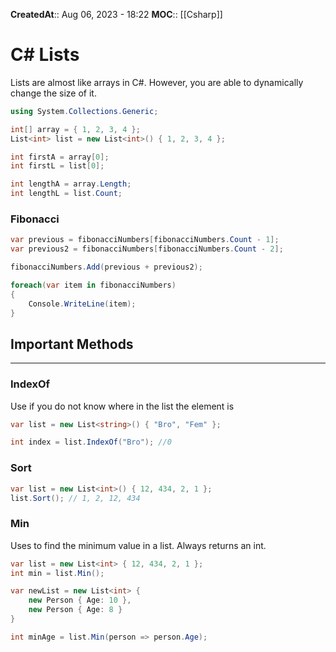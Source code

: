 **CreatedAt**:: Aug 06, 2023 - 18:22
**MOC**:: [[Csharp]]
# C# Lists 
Lists are almost like arrays in C#. However, you are able to dynamically change the size of it.

```csharp
using System.Collections.Generic;

int[] array = { 1, 2, 3, 4 };
List<int> list = new List<int>() { 1, 2, 3, 4 };

int firstA = array[0];
int firstL = list[0];

int lengthA = array.Length;
int lengthL = list.Count;
```

### Fibonacci
```csharp
var previous = fibonacciNumbers[fibonacciNumbers.Count - 1];
var previous2 = fibonacciNumbers[fibonacciNumbers.Count - 2];

fibonacciNumbers.Add(previous + previous2);

foreach(var item in fibonacciNumbers)
{
    Console.WriteLine(item);
}
```
## Important Methods
---
### IndexOf
Use if you do not know where in the list the element is
```csharp
var list = new List<string>() { "Bro", "Fem" };

int index = list.IndexOf("Bro"); //0
```

### Sort
```csharp
var list = new List<int>() { 12, 434, 2, 1 };
list.Sort(); // 1, 2, 12, 434
```

### Min
Uses to find the minimum value in a list. Always returns an int.
```csharp
var list = new List<int> { 12, 434, 2, 1 };
int min = list.Min();

var newList = new List<int> { 
	new Person { Age: 10 },
	new Person { Age: 8 }
}

int minAge = list.Min(person => person.Age);
```